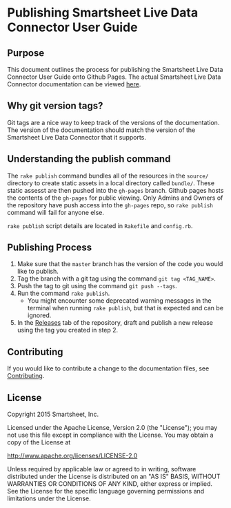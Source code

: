 # Publishing Smartsheet Live Data Connector User Guide

## Purpose

This document outlines the process for publishing the Smartsheet Live Data Connector User Guide onto Github Pages. The actual Smartsheet Live Data Connector documentation can be viewed [here](http://smartsheet-platform.github.io/odbc-docs). 

## Why git version tags?
Git tags are a nice way to keep track of the versions of the documentation. The version of the documentation should match the version of the Smartsheet Live Data Connector that it supports.

## Understanding the publish command
The `rake publish` command bundles all of the resources in the `source/` directory to create static assets in a local directory called `bundle/`. These static assesst are then pushed into the `gh-pages` branch. Github pages hosts the contents of the `gh-pages` for public viewing. Only Admins and Owners of the repository have push access into the `gh-pages` repo, so `rake publish` command will fail for anyone else.

`rake publish` script details are located in `Rakefile` and `config.rb`.

## Publishing Process
1. Make sure that the `master` branch has the version of the code you would like to publish. 
2. Tag the branch with a git tag using the command `git tag <TAG_NAME>`.
3. Push the tag to git using the command `git push --tags`. 
4. Run the command `rake publish`.
   * You might encounter some deprecated warning messages in the terminal when running `rake publish`, but that is expected and can be ignored.  
5. In the [Releases](https://github.com/smartsheet-platform/odbc-docs/releases) tab of the repository, draft and publish a new release using the tag you created in step 2. 

## Contributing
If you would like to contribute a change to the documentation files, see [Contributing](CONTRIBUTING.md).

## License

Copyright 2015 Smartsheet, Inc.

Licensed under the Apache License, Version 2.0 (the
"License"); you may not use this file except in compliance
with the License. You may obtain a copy of the License at

http://www.apache.org/licenses/LICENSE-2.0

Unless required by applicable law or agreed to in writing,
software distributed under the License is distributed on an
"AS IS" BASIS, WITHOUT WARRANTIES OR CONDITIONS OF ANY KIND,
either express or implied. See the License for the specific
language governing permissions and limitations under the
License.
